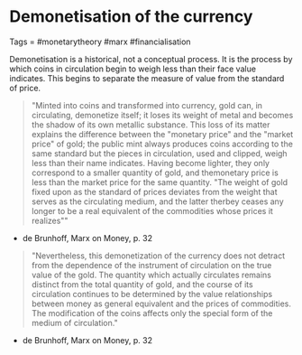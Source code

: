 # Demonetisation of the currency
Tags = #monetarytheory #marx #financialisation

Demonetisation is a historical, not a conceptual process. It is the process by which coins in circulation begin to weigh less than their face value indicates. This begins to separate the measure of value from the standard of price.

> "Minted into coins and transformed into currency, gold can, in circulating, demonetize itself; it loses its weight of metal and becomes the shadow of its own metallic substance. This loss of its matter explains the difference between the "monetary price" and the "market price" of gold; the public mint always produces coins according to the same standard but the pieces in circulation, used and clipped, weigh less than their name indicates. Having become lighter, they only correspond to a smaller quantity of gold, and themonetary price is less than the market price for the same quantity. "The weight of gold fixed upon as the standard of prices deviates from the weight that serves as the circulating medium, and the latter therbey ceases any longer to be a real equivalent of the commodities whose prices it realizes""

- de Brunhoff, Marx on Money, p. 32

> "Nevertheless, this demonetization of the currency does not detract from the dependence of the instrument of circulation on the true value of the gold. The quantity which actually circulates remains distinct from the total quantity of gold, and the course of its circulation continues to be determined by the value relationships between money as general equivalent and the prices of commodities. The modification of the coins affects only the special form of the medium of circulation."

- de Brunhoff, Marx on Money, p. 32